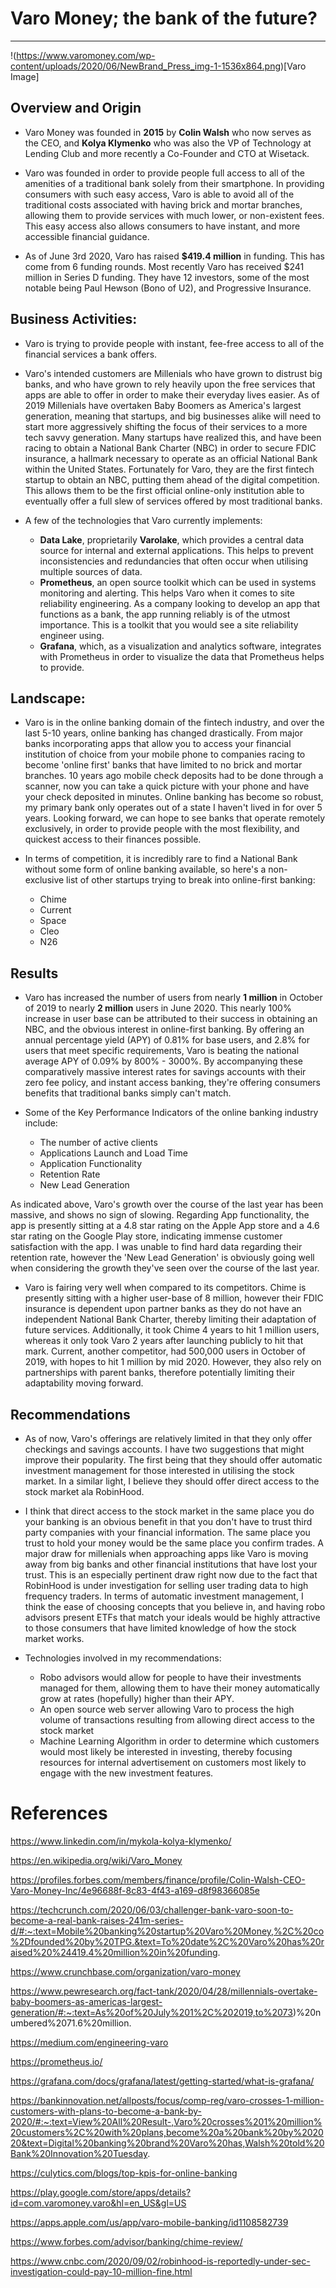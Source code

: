 # Varo Money; the bank of the future?


---
!(https://www.varomoney.com/wp-content/uploads/2020/06/NewBrand_Press_img-1-1536x864.png)[Varo Image]

## Overview and Origin

* Varo Money was founded in **2015** by **Colin Walsh** who now serves as the CEO, and **Kolya Klymenko** who was also the VP of Technology at Lending Club and more recently a Co-Founder and CTO at Wisetack.

* Varo was founded in order to provide people full access to all of the amenities of a traditional bank solely from their smartphone. In providing consumers with such easy access, Varo is able to avoid all of the traditional costs associated with having brick and mortar branches, allowing them to provide services with much lower, or non-existent fees. This easy access also allows consumers to have instant, and more accessible financial guidance.

* As of June 3rd 2020, Varo has raised **$419.4 million** in funding.  This has come from 6 funding rounds. Most recently Varo has received $241 million in Series D funding. They have 12 investors, some of the most notable being Paul Hewson (Bono of U2), and Progressive Insurance.


## Business Activities:

* Varo is trying to provide people with instant, fee-free access to all of the financial services a bank offers.

* Varo's intended customers are Millenials who have grown to distrust big banks, and who have grown to rely heavily upon the free services that apps are able to offer in order to make their everyday lives easier. As of 2019 Millenials have overtaken Baby Boomers as America's largest generation, meaning that startups, and big businesses alike will need to start more aggressively shifting the focus of their services to a more tech savvy generation. Many startups have realized this, and have been racing to obtain a National Bank Charter (NBC) in order to secure FDIC insurance, a hallmark necessary to operate as an official National Bank within the United States. Fortunately for Varo, they are the first fintech startup to obtain an NBC, putting them ahead of the digital competition. This allows them to be the first official online-only institution able to eventually offer a full slew of services offered by most traditional banks.

* A few of the technologies that Varo currently implements:
    * **Data Lake**, proprietarily **Varolake**, which provides a central data source for internal and external applications. This helps to prevent inconsistencies and redundancies that often occur when utilising multiple sources of data.
    * **Prometheus**, an open source toolkit which can be used in systems monitoring and alerting. This helps Varo when it comes to site reliability engineering. As a company looking to develop an app that functions as a bank, the app running reliably is of the utmost importance.  This is a toolkit that you would see a site reliability engineer using.
    * **Grafana**, which, as a visualization and analytics software, integrates with Prometheus in order to visualize the data that Prometheus helps to provide. 

## Landscape:

* Varo is in the online banking domain of the fintech industry, and over the last 5-10 years, online banking has changed drastically.  From major banks incorporating apps that allow you to access your financial institution of choice from your mobile phone to companies racing to become 'online first' banks that have limited to no brick and mortar branches. 10 years ago mobile check deposits had to be done through a scanner, now you can take a quick picture with your phone and have your check deposited in minutes. Online banking has become so robust, my primary bank only operates out of a state I haven't lived in for over 5 years. Looking forward, we can hope to see banks that operate remotely exclusively, in order to provide people with the most flexibility, and quickest access to their finances possible.

* In terms of competition, it is incredibly rare to find a National Bank without some form of online banking available, so here's a non-exclusive list of other startups trying to break into online-first banking:
    * Chime
    * Current
    * Space
    * Cleo
    * N26


## Results

* Varo has increased the number of users from nearly **1 million** in October of 2019 to nearly **2 million** users in June 2020. This nearly 100% increase in user base can be attributed to their success in obtaining an NBC, and the obvious interest in online-first banking. By offering an annual percentage yield (APY) of 0.81% for base users, and 2.8% for users that meet specific requirements, Varo is beating the national average APY of 0.09% by 800% - 3000%. By accompanying these comparatively massive interest rates for savings accounts with their zero fee policy, and instant access banking, they're offering consumers benefits that traditional banks simply can't match.

* Some of the Key Performance Indicators of the online banking industry include:
    * The number of active clients
    * Applications Launch and Load Time
    * Application Functionality
    * Retention Rate
    * New Lead Generation

As indicated above, Varo's growth over the course of the last year has been massive, and shows no sign of slowing. Regarding App functionality, the app is presently sitting at a 4.8 star rating on the Apple App store and a 4.6 star rating on the Google Play store, indicating immense customer satisfaction with the app.  I was unable to find hard data regarding their retention rate, however the 'New Lead Generation' is obviously going well when considering the growth they've seen over the course of the last year.

* Varo is fairing very well when compared to its competitors. Chime is presently sitting with a higher user-base of 8 million, however their FDIC insurance is dependent upon partner banks as they do not have an independent National Bank Charter, thereby limiting their adaptation of future services. Additionally, it took Chime 4 years to hit 1 million users, whereas it only took Varo 2 years after launching publicly to hit that mark. Current, another competitor, had 500,000 users in October of 2019, with hopes to hit 1 million by mid 2020. However, they also rely on partnerships with parent banks, therefore potentially limiting their adaptability moving forward.

## Recommendations

* As of now, Varo's offerings are relatively limited in that they only offer checkings and savings accounts. I have two suggestions that might improve their popularity. The first being that they should offer automatic investment management for those interested in utilising the stock market. In a similar light, I believe they should offer direct access to the stock market ala RobinHood.

* I think that direct access to the stock market in the same place you do your banking is an obvious benefit in that you don't have to trust third party companies with your financial information. The same place you trust to hold your money would be the same place you confirm trades. A major draw for millenials when approaching apps like Varo is moving away from big banks and other financial institutions that have lost your trust. This is an especially pertinent draw right now due to the fact that RobinHood is under investigation for selling user trading data to high frequency traders.  In terms of automatic investment management, I think the ease of choosing concepts that you believe in, and having robo advisors present ETFs that match your ideals would be highly attractive to those consumers that have limited knowledge of how the stock market works.

* Technologies involved in my recommendations:
    * Robo advisors would allow for people to have their investments managed for them, allowing them to have their money automatically grow at rates (hopefully) higher than their APY.
    * An open source web server allowing Varo to process the high volume of transactions resulting from allowing direct access to the stock market
    * Machine Learning Algorithm in order to determine which customers would most likely be interested in investing, thereby focusing resources for internal advertisement on customers most likely to engage with the new investment features.


# References
https://www.linkedin.com/in/mykola-kolya-klymenko/

https://en.wikipedia.org/wiki/Varo_Money

https://profiles.forbes.com/members/finance/profile/Colin-Walsh-CEO-Varo-Money-Inc/4e96688f-8c83-4f43-a169-d8f98366085e

https://techcrunch.com/2020/06/03/challenger-bank-varo-soon-to-become-a-real-bank-raises-241m-series-d/#:~:text=Mobile%20banking%20startup%20Varo%20Money,%2C%20co%2Dfounded%20by%20TPG.&text=To%20date%2C%20Varo%20has%20raised%20%24419.4%20million%20in%20funding.

https://www.crunchbase.com/organization/varo-money

https://www.pewresearch.org/fact-tank/2020/04/28/millennials-overtake-baby-boomers-as-americas-largest-generation/#:~:text=As%20of%20July%201%2C%202019,to%2073)%20numbered%2071.6%20million.

https://medium.com/engineering-varo

https://prometheus.io/

https://grafana.com/docs/grafana/latest/getting-started/what-is-grafana/

https://bankinnovation.net/allposts/focus/comp-reg/varo-crosses-1-million-customers-with-plans-to-become-a-bank-by-2020/#:~:text=View%20All%20Result-,Varo%20crosses%201%20million%20customers%2C%20with%20plans,become%20a%20bank%20by%202020&text=Digital%20banking%20brand%20Varo%20has,Walsh%20told%20Bank%20Innovation%20Tuesday.

https://culytics.com/blogs/top-kpis-for-online-banking

https://play.google.com/store/apps/details?id=com.varomoney.varo&hl=en_US&gl=US

https://apps.apple.com/us/app/varo-mobile-banking/id1108582739

https://www.forbes.com/advisor/banking/chime-review/

https://www.cnbc.com/2020/09/02/robinhood-is-reportedly-under-sec-investigation-could-pay-10-million-fine.html